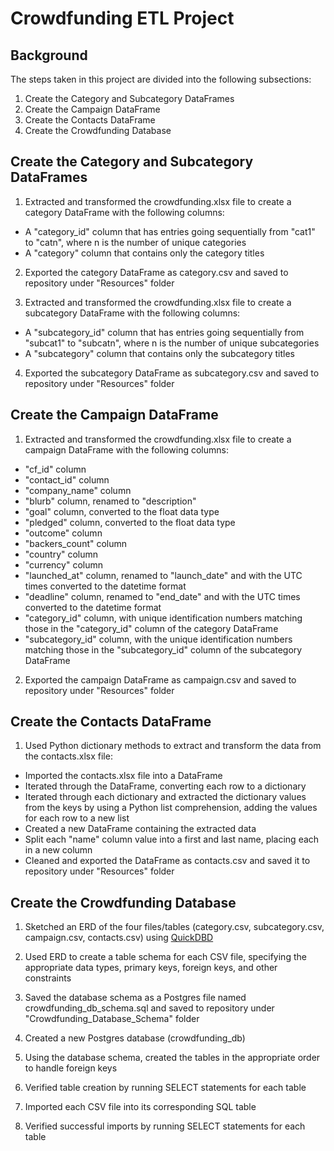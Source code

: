 # Crowdfunding ETL Project

## Background

The steps taken in this project are divided into the following subsections:

1. Create the Category and Subcategory DataFrames
2. Create the Campaign DataFrame
3. Create the Contacts DataFrame
4. Create the Crowdfunding Database

## Create the Category and Subcategory DataFrames

1. Extracted and transformed the crowdfunding.xlsx file to create a category DataFrame with the following columns:

- A "category_id" column that has entries going sequentially from "cat1" to "catn", where n is the number of unique categories
- A "category" column that contains only the category titles

2. Exported the category DataFrame as category.csv and saved to repository under "Resources" folder

3. Extracted and transformed the crowdfunding.xlsx file to create a subcategory DataFrame with the following columns:

- A "subcategory_id" column that has entries going sequentially from "subcat1" to "subcatn", where n is the number of unique subcategories
- A "subcategory" column that contains only the subcategory titles

4. Exported the subcategory DataFrame as subcategory.csv and saved to repository under "Resources" folder

## Create the Campaign DataFrame

1. Extracted and transformed the crowdfunding.xlsx file to create a campaign DataFrame with the following columns:

- "cf_id" column
- "contact_id" column
- "company_name" column
- "blurb" column, renamed to "description"
- "goal" column, converted to the float data type
- "pledged" column, converted to the float data type
- "outcome" column
- "backers_count" column
- "country" column
- "currency" column
- "launched_at" column, renamed to "launch_date" and with the UTC times converted to the datetime format
- "deadline" column, renamed to "end_date" and with the UTC times converted to the datetime format
- "category_id" column, with unique identification numbers matching those in the "category_id" column of the category DataFrame
- "subcategory_id" column, with the unique identification numbers matching those in the "subcategory_id" column of the subcategory DataFrame

2. Exported the campaign DataFrame as campaign.csv and saved to repository under "Resources" folder

## Create the Contacts DataFrame

1. Used Python dictionary methods to extract and transform the data from the contacts.xlsx file:

- Imported the contacts.xlsx file into a DataFrame
- Iterated through the DataFrame, converting each row to a dictionary
- Iterated through each dictionary and extracted the dictionary values from the keys by using a Python list comprehension, adding the values for each row to a new list
- Created a new DataFrame containing the extracted data
- Split each "name" column value into a first and last name, placing each in a new column
- Cleaned and exported the DataFrame as contacts.csv and saved it to repository under "Resources" folder

## Create the Crowdfunding Database

1. Sketched an ERD of the four files/tables (category.csv, subcategory.csv, campaign.csv, contacts.csv) using [QuickDBD](https://www.quickdatabasediagrams.com/)

2. Used ERD to create a table schema for each CSV file, specifying the appropriate data types, primary keys, foreign keys, and other constraints

3. Saved the database schema as a Postgres file named crowdfunding_db_schema.sql and saved to repository under "Crowdfunding_Database_Schema" folder

4. Created a new Postgres database (crowdfunding_db) 

5. Using the database schema, created the tables in the appropriate order to handle foreign keys

6. Verified table creation by running SELECT statements for each table

7. Imported each CSV file into its corresponding SQL table

8. Verified successful imports by running SELECT statements for each table
